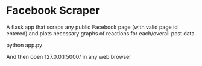 # Facebook Scraper

A flask app that scraps any public Facebook page (with valid page id entered) and plots necessary graphs of reactions for each/overall post data.

python app.py

And then open 127.0.0.1:5000/ in any web browser

